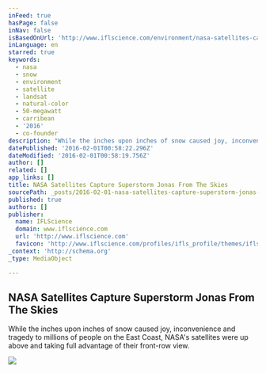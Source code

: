 ```yaml
---
inFeed: true
hasPage: false
inNav: false
isBasedOnUrl: 'http://www.iflscience.com/environment/nasa-satellites-captures-superstorm-jonas-skies'
inLanguage: en
starred: true
keywords:
  - nasa
  - snow
  - environment
  - satellite
  - landsat
  - natural-color
  - 50-megawatt
  - carribean
  - '2016'
  - co-founder
description: "While the inches upon inches of snow caused joy, inconvenience and tragedy to millions of people on the East Coast, NASA's satellites were up above and taking full advantage of their front-row view."
datePublished: '2016-02-01T00:58:22.296Z'
dateModified: '2016-02-01T00:58:19.756Z'
author: []
related: []
app_links: []
title: NASA Satellites Capture Superstorm Jonas From The Skies
sourcePath: _posts/2016-02-01-nasa-satellites-capture-superstorm-jonas-from-the-skies.md
published: true
authors: []
publisher:
  name: IFLScience
  domain: www.iflscience.com
  url: 'http://www.iflscience.com'
  favicon: 'http://www.iflscience.com/profiles/ifls_profile/themes/ifls_desktop/favicon.ico'
_context: 'http://schema.org'
_type: MediaObject

---
```

<article style=""><h1>NASA Satellites Capture Superstorm Jonas From The Skies</h1><p>While the inches upon inches of snow caused joy, inconvenience and tragedy to millions of people on the East Coast, NASA's satellites were up above and taking full advantage of their front-row view.</p><img src="https://s3-us-west-2.amazonaws.com/the-grid-img/p/98a73e9caa1b534f005f0441e6f083e9ede4d555.jpg" /></article>